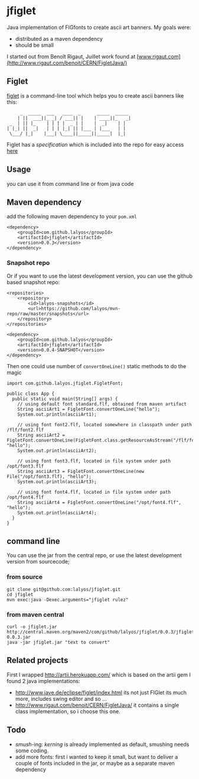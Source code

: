 # jfiglet

Java implementation of FIGfonts to create ascii art banners. My goals were:

- distributed as a maven dependency
- should be small

I started out from Benoît Rigaut, Juillet work found at [www.rigaut.com](http://www.rigaut.com/benoit/CERN/FigletJava/)

## Figlet

[figlet](http://www.figlet.org/) is a command-line tool which helps you to create ascii banners like this:

```
     _  _____  ___   ____  _      _____  _____
    | ||  ___||_ _| / ___|| |    | ____||_   _|
 _  | || |_    | | | |  _ | |    |  _|    | |  
| |_| ||  _|   | | | |_| || |___ | |___   | |  
 \___/ |_|    |___| \____||_____||_____|  |_|  
```

Figlet has a *specification* which is included into the repo for easy access [here](https://github.com/lalyos/jfiglet/blob/master/figfont.txt)

## Usage
you can use it from command line or from java code

## Maven dependency

add the following maven dependency to your `pom.xml`

```
<dependency>
	<groupId>com.github.lalyos</groupId>
	<artifactId>jfiglet</artifactId>
	<version>0.0.3</version>
</dependency>
```

### Snapshot repo

Or if you want to use the latest development version, you can use the github based snapshot repo:

```
<repositories>
    <repository>
        <id>lalyos-snapshots</id>
        <url>https://github.com/lalyos/mvn-repo/raw/master/snapshots</url>
    </repository>
</repositories>

<dependency>
    <groupId>com.github.lalyos</groupId>
    <artifactId>jfiglet</artifactId>
    <version>0.0.4-SNAPSHOT</version>
</dependency>
```

Then one could use number of `convertOneLine()` static methods to do the magic

```
import com.github.lalyos.jfiglet.FigletFont;

public class App {
  public static void main(String[] args) {
    // using default font standard.flf, obtained from maven artifact
    String asciiArt1 = FigletFont.convertOneLine("hello");
    System.out.println(asciiArt1);
    
    // using font font2.flf, located somewhere in classpath under path /flf/font2.flf
    String asciiArt2 = FigletFont.convertOneLine(FigletFont.class.getResourceAsStream("/flf/font2.flf"), "hello");
    System.out.println(asciiArt2);
    
    // using font font3.flf, located in file system under path /opt/font3.flf
    String asciiArt3 = FigletFont.convertOneLine(new File("/opt/font3.flf), "hello");     
    System.out.println(asciiArt3);
        
    // using font font4.flf, located in file system under path /opt/font4.flf
    String asciiArt4 = FigletFont.convertOneLine("/opt/font4.flf", "hello");     
    System.out.println(asciiArt4);            
  }
}
```

## command line

You can use the jar from the central repo, or use the latest development version from sourcecode;

### from source

```
git clone git@github.com:lalyos/jfiglet.git
cd jfiglet
mvn exec:java -Dexec.arguments="jfiglet rulez"
```
### from maven central

```
curl -o jfiglet.jar http://central.maven.org/maven2/com/github/lalyos/jfiglet/0.0.3/jfiglet-0.0.3.jar
java -jar jfiglet.jar "text to convert"
```

## Related projects

First I wrapped http://artii.herokuapp.com/ which is based on the artii gem
I found 2 java implementations:
- http://www.jave.de/eclipse/figlet/index.html its not just FIGlet its  much more, includes swing editor and so ...
- http://www.rigaut.com/benoit/CERN/FigletJava/ it contains a single class implementation, so i choose this one.


## Todo

- *smush*-ing: *kerning* is already implemented  as default, smushing needs some coding.
- add more fonts: first i wanted to keep it small, but want to deliver a couple of fonts included in the jar, or maybe as a separate maven dependency
